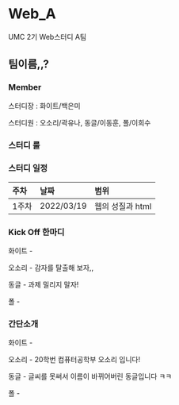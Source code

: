 # Web_A
UMC 2기 Web스터디 A팀

## 팀이름,,?

### Member
스터디장 : 화이트/백은미

스터디원 : 오소리/곽유나, 동글/이동훈, 폴/이희수

### 스터디 룰

### 스터디 일정

|주차|날짜|범위|
|:---|:---|:---|
|1주차|2022/03/19|웹의 성질과 html|

### Kick Off 한마디
화이트 -

오소리 - 감자를 탈출해 보자,,

동글 - 과제 밀리지 말자!

폴 -

### 간단소개
화이트 -

오소리 - 20학번 컴퓨터공학부 오소리 입니다! 

동글 - 글씨를 못써서 이름이 바뀌어버린 동글입니다 ㅋㅋ

폴 -

